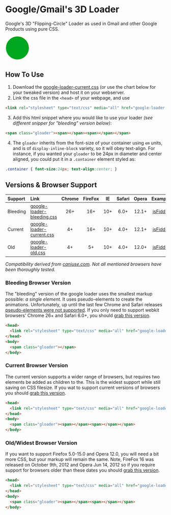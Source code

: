 Google/Gmail's 3D Loader
========================

Google's 3D "Flipping-Circle" Loader as used in Gmail and other Google Products using pure CSS.

![Example](example.gif)


## How To Use

1. Download the [google-loader-current.css](src/google-loader-current.css) (or use the chart below for your tweaked version) and host it on your webserver.
2. Link the css file in the `<head>` of your webpage, and use

  ```html
<link rel="stylesheet" type="text/css" media="all" href="google-loader.css">
  ```

3. Add this html snippet where you would like to use your loader _(see different snipper for "bleeding" version below)_: 

  ```html
<span class="gloader"><span></span><span></span></span>
  ```

4. The `gloader` inherits from the font-size of your container using `em` units, and is of `display-inline-block` variety, so it will obey text-align. For instance, if you wanted your `gloader` to be 24px in diameter and center aligned, you could put it in a `.container` element styled as:

  ```css
.container { font-size:24px; text-align:center; }
  ```


## Versions & Browser Support

| Support  | Link                                                         | Chrome | FireFox | IE  | Safari | Opera  | Example |
|:---------|:-------------------------------------------------------------|:------:|:-------:|:---:|:------:|:------:|:-------:|
| Bleeding | [google-loader-bleeding.css](src/google-loader-bleeding.css) |   26+  |   16+   | 10+ |  6.0+  |  12.1+ | [jsFiddle](http://jsfiddle.net/gh/get/library/pure/rgthree/google-loader-css/tree/master/jsfiddle-bleeding) |
| Current  | [google-loader-current.css](src/google-loader-current.css)   |    4+  |   16+   | 10+ |  4.0+  |  12.1+ | [jsFiddle](http://jsfiddle.net/gh/get/library/pure/rgthree/google-loader-css/tree/master/jsfiddle-current) |
| Old      | [google-loader-old.css](src/google-loader-old.css)           |    4+  |    5+   | 10+ |  4.0+  |  12.0+ | [jsFiddle](http://jsfiddle.net/gh/get/library/pure/rgthree/google-loader-css/tree/master/jsfiddle-old) |

_Compatibility derived from [caniuse.com](http://caniuse.com/#feat=css-animation). Not all mentioned browsers have been thoroughly tested._


### Bleeding Browser Version

The "bleeding" version of the google loader uses the smallest markup possible: _a single element_. It uses pseudo-elements to create the animations. Unfortunately, up until the last few Chrome and Safari releases [pseudo-elements were not supported](http://caniuse.com/#feat=css-gencontent). If you only need to support webkit browsers' Chrome 26+ and Safari 6.0+, you should [grab this version](src/google-loader-bleeding.css).

```html
<head>
  <link rel="stylesheet" type="text/css" media="all" href="google-loader-bleeding.css">
</head>
<body>
  <span class="gloader"></span>
</body>
```

### Current Browser Version
The current version supports a wider range of browsers, but requires two elements be added as children to the. This is the widest support while still saving on CSS filesize. If you wat to support current versions of browsers you should [grab this version](src/google-loader-current.css).

```html
<head>
  <link rel="stylesheet" type="text/css" media="all" href="google-loader-current.css">
</head>
<body>
  <span class="gloader"><span></span><span></span></span>
</body>
```

### Old/Widest Browser Version
If you want to support Firefox 5.0-15.0 and Opera 12.0, you will need a bit more CSS, but your markup will remain the same. Note, FireFox 16 was released on October 9th, 2012 and Opera Jun 14, 2012 so if you require support for browsers older than these dates you should [grab this version](src/google-loader-old.css).

```html
<head>
  <link rel="stylesheet" type="text/css" media="all" href="google-loader-old.css">
</head>
<body>
  <span class="gloader"><span></span><span></span></span>
</body>
```

